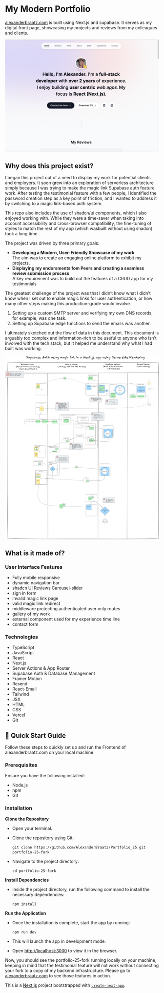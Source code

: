 # My Modern Portfolio

<a href="https://alexanderbraatz.com" target="_blank">alexanderbraatz.com</a> is built using Next.js and supabase. It serves as my digital front page, showcasing my projects and reviews from my colleagues and clients.

![app preview](./public/portfolio-landing-screenshot.png)

## Why does this project exist?

I began this project out of a need to display my work for potential clients and employers. It soon grew into an exploration of serverless architecture simply because I was trying to make the magic link Supabase auth feature work. After testing the testimonial feature with a few people, I identified the password creation step as a key point of friction, and I wanted to address it by switching to a magic link–based auth system.

This repo also includes the use of shadcn/ui components, which I also enjoyed working with. While they were a time-saver when taking into account accessibility and cross-browser compatibility, the fine-tuning of styles to match the rest of my app (which wasbuilt without using shadcn) took a long time.

The project was driven by three primary goals:

- **Developing a Modern, User-Friendly Showcase of my work** <br/>The aim was to create an engaging online platform to exhibit my projects.
- **Displaying my endorsments fom Peers and creating a seamless review submission process** <br/>A key requirement was to build out the features of a CRUD app for my testimonials

The greatest challenge of the project was that I didn’t know what I didn’t know when I set out to enable magic links for user authentication, or how many other steps making this production-grade would involve.

1.  Setting up a custom SMTP server and verifying my own DNS records, for example, was one task.
2.  Setting up Supabase edge functions to send the emails was another.

I ultimately sketched out the flow of data in this document. This document is arguably too complex and information-rich to be useful to anyone who isn’t involved with the tech stack, but it helped me understand why what I had built was working.

![Magic Link Auth flow ](./public/excalidraw-diagram.png)

## What is it made of?

### User Interface Features

- Fully mobile responsive
- dynamic navigation bar
- shadcn UI Reviews Carousel-slider
- sign In form
- invalid magic link page
- valid magic link redirect
- middleware protecting authenticated user only routes
- gallery of my work
- external component used for my experience time line
- contact form

### Technologies

- TypeScript
- JavaScript
- React
- Next.js
- Server Actions & App Router
- Supabase Auth & Database Management
- Framer Motion
- Resend
- React-Email
- Tailwind
- JSX
- HTML
- CSS
- Vercel
- Git

## 🚀 Quick Start Guide

Follow these steps to quickly set up and run the Frontend of alexanderbraatz.com on your local machine.

### Prerequisites

Ensure you have the following installed:

- Node.js
- npm
- Git

### Installation

**Clone the Repository**

- Open your terminal.
- Clone the repository using Git:

  ```
  git clone https://github.com/AlexanderBraatz/Portfolio_25.git portfolio-25-fork
  ```

- Navigate to the project directory:

  ```
  cd portfolio-25-fork
  ```

**Install Dependencies**

- Inside the project directory, run the following command to install the necessary dependencies:

  ```
  npm install
  ```

**Run the Application**

- Once the installation is complete, start the app by running:

  ```
  npm run dev
  ```

- This will launch the app in development mode.
- Open [http://localhost:3000](http://localhost:3000) to view it in the browser.

Now, you should see the portfolio-25-fork running locally on your machine, keeping in mind that the testimonial feature will not work without connecting your fork to a copy of my backend infrastructure. Please go to <a href="https://alexanderbraatz.com" target="_blank">alexanderbraatz.com</a> to see those features in action.

This is a [Next.js](https://nextjs.org/) project bootstrapped with [`create-next-app`](https://github.com/vercel/next.js/tree/canary/packages/create-next-app).
